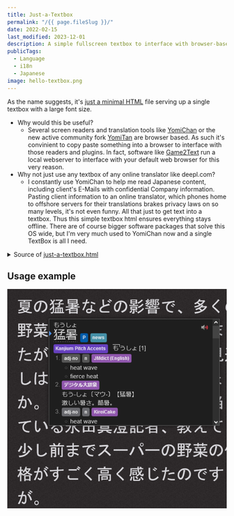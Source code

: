 ```yaml
---
title: Just-a-Textbox
permalink: "/{{ page.fileSlug }}/"
date: 2022-02-15
last_modified: 2023-12-01
description: A simple fullscreen textbox to interface with browser-based translation tools
publicTags:
  - Language
  - i18n
  - Japanese
image: hello-textbox.png
---
```

As the name suggests, it's [just a minimal HTML](just-a-textbox.html) file serving up a single textbox with a large font size.
* Why would this be useful?
  * Several screen readers and translation tools like [YomiChan](https://github.com/FooSoft/yomichan) or the new active community fork [YomiTan](https://github.com/themoeway/yomitan) are browser based. As such it's convinient to copy paste something into a browser to interface with those readers and plugins. In fact, software like [Game2Text](https://game2text.com/) run a local webserver to interface with your default web browser for this very reason.
* Why not just use any textbox of any online translator like deepl.com? 
  * I constantly use YomiChan to help me read Japanese content, including client's E-Mails with confidential Company information. Pasting client information to an online translator, which phones home to offshore servers for their translations brakes privacy laws on so many levels, it's not even funny. All that just to get text into a textbox. Thus this simple textbox html ensures everything stays offline. There are of course bigger software packages that solve this OS wide, but I'm very much used to YomiChan now and a single TextBox is all I need.

<details>
<summary>Source of <a href="just-a-textbox.html">just-a-textbox.html</a></summary>

```html
{% rawFile "posts/just-a-text-box/just-a-textbox.html" %}
```
</details>

## Usage example
![](hello-textbox.png)